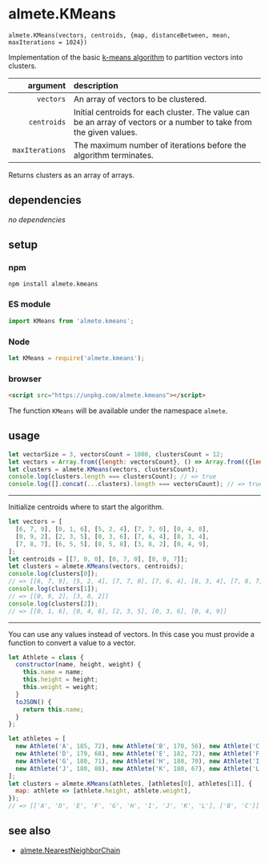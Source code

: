 # almete.KMeans

`almete.KMeans(vectors, centroids, {map, distanceBetween, mean, maxIterations = 1024})`

Implementation of the basic [k-means algorithm](https://en.wikipedia.org/wiki/K-means_clustering) to partition vectors into clusters.

| argument | description |
| ---: | :--- |
| `vectors` | An array of vectors to be clustered. |
| `centroids` | Initial centroids for each cluster. The value can be an array of vectors or a number to take from the given values. |
| `maxIterations` | The maximum number of iterations before the algorithm terminates. |

Returns clusters as an array of arrays.

## dependencies

*no dependencies*

## setup

### npm

```shell
npm install almete.kmeans
```

### ES module

```javascript
import KMeans from 'almete.kmeans';
```

### Node

```javascript
let KMeans = require('almete.kmeans');
```

### browser

```html
<script src="https://unpkg.com/almete.kmeans"></script>
```

The function `KMeans` will be available under the namespace `almete`.

## usage

```javascript
let vectorSize = 3, vectorsCount = 1000, clustersCount = 12;
let vectors = Array.from({length: vectorsCount}, () => Array.from(({length: vectorSize}), () => Math.random()));
let clusters = almete.KMeans(vectors, clustersCount);
console.log(clusters.length === clustersCount); // => true
console.log([].concat(...clusters).length === vectorsCount); // => true
```

---

Initialize centroids where to start the algorithm.

```javascript
let vectors = [
  [6, 7, 9], [0, 1, 6], [5, 2, 4], [7, 7, 0], [0, 4, 8],
  [0, 9, 2], [2, 3, 5], [0, 3, 6], [7, 6, 4], [8, 3, 4],
  [7, 8, 7], [6, 5, 5], [8, 5, 8], [3, 8, 2], [0, 4, 9],
];
let centroids = [[7, 0, 0], [0, 7, 0], [0, 0, 7]];
let clusters = almete.KMeans(vectors, centroids);
console.log(clusters[0]);
// => [[6, 7, 9], [5, 2, 4], [7, 7, 0], [7, 6, 4], [8, 3, 4], [7, 8, 7], [6, 5, 5], [8, 5, 8]]
console.log(clusters[1]);
// => [[0, 9, 2], [3, 8, 2]]
console.log(clusters[2]);
// => [[0, 1, 6], [0, 4, 8], [2, 3, 5], [0, 3, 6], [0, 4, 9]]
```

---

You can use any values instead of vectors. In this case you must provide a function to convert a value to a vector.

```javascript
let Athlete = class {
  constructor(name, height, weight) {
    this.name = name;
    this.height = height;
    this.weight = weight;
  }
  toJSON() {
    return this.name;
  }
};

let athletes = [
  new Athlete('A', 185, 72), new Athlete('B', 170, 56), new Athlete('C', 168, 60),
  new Athlete('D', 179, 68), new Athlete('E', 182, 72), new Athlete('F', 188, 77),
  new Athlete('G', 180, 71), new Athlete('H', 180, 70), new Athlete('I', 183, 84),
  new Athlete('J', 180, 88), new Athlete('K', 180, 67), new Athlete('L', 177, 76),
];
let clusters = almete.KMeans(athletes, [athletes[0], athletes[1]], {
  map: athlete => [athlete.height, athlete.weight],
});
// => [['A', 'D', 'E', 'F', 'G', 'H', 'I', 'J', 'K', 'L'], ['B', 'C']]
```

## see also

- [almete.NearestNeighborChain](https://github.com/SeregPie/almete.NearestNeighborChain)
